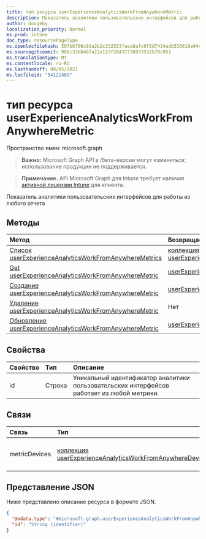 ```yaml
---
title: тип ресурса userExperienceAnalyticsWorkFromAnywhereMetric
description: Показатель аналитики пользовательских интерфейсов для работы из любого отчета
author: dougeby
localization_priority: Normal
ms.prod: intune
doc_type: resourcePageType
ms.openlocfilehash: 507b6766c8da2b2c332553faea8afc0f5d7434adb535619e04c30264e78fa6cf
ms.sourcegitcommit: 986c33b848fa22a153f28437738953532b78c051
ms.translationtype: MT
ms.contentlocale: ru-RU
ms.lasthandoff: 08/05/2021
ms.locfileid: "54122469"
---
```

# <a name="userexperienceanalyticsworkfromanywheremetric-resource-type"></a>тип ресурса userExperienceAnalyticsWorkFromAnywhereMetric

Пространство имен: microsoft.graph

> **Важно:** Microsoft Graph API в /бета-версии могут изменяться; использование продукции не поддерживается.

> **Примечание.** API Microsoft Graph для Intune требует наличия [активной лицензии Intune](https://go.microsoft.com/fwlink/?linkid=839381) для клиента.

Показатель аналитики пользовательских интерфейсов для работы из любого отчета

## <a name="methods"></a>Методы
|Метод|Возвращаемый тип|Описание|
|:---|:---|:---|
|[Список userExperienceAnalyticsWorkFromAnywhereMetrics](../api/intune-devices-userexperienceanalyticsworkfromanywheremetric-list.md)|[коллекция userExperienceAnalyticsWorkFromAnywhereMetric](../resources/intune-devices-userexperienceanalyticsworkfromanywheremetric.md)|Список свойств и связей [объектов userExperienceAnalyticsWorkFromAnywhereMetric.](../resources/intune-devices-userexperienceanalyticsworkfromanywheremetric.md)|
|[Get userExperienceAnalyticsWorkFromAnywhereMetric](../api/intune-devices-userexperienceanalyticsworkfromanywheremetric-get.md)|[userExperienceAnalyticsWorkFromAnywhereMetric](../resources/intune-devices-userexperienceanalyticsworkfromanywheremetric.md)|Чтение свойств и связей [объекта userExperienceAnalyticsWorkFromAnywhereMetric.](../resources/intune-devices-userexperienceanalyticsworkfromanywheremetric.md)|
|[Создание userExperienceAnalyticsWorkFromAnywhereMetric](../api/intune-devices-userexperienceanalyticsworkfromanywheremetric-create.md)|[userExperienceAnalyticsWorkFromAnywhereMetric](../resources/intune-devices-userexperienceanalyticsworkfromanywheremetric.md)|Создание нового [объекта userExperienceAnalyticsWorkFromAnywhereMetric.](../resources/intune-devices-userexperienceanalyticsworkfromanywheremetric.md)|
|[Удаление userExperienceAnalyticsWorkFromAnywhereMetric](../api/intune-devices-userexperienceanalyticsworkfromanywheremetric-delete.md)|Нет|Удаляет [userExperienceAnalyticsWorkFromAnywhereMetric](../resources/intune-devices-userexperienceanalyticsworkfromanywheremetric.md).|
|[Обновление userExperienceAnalyticsWorkFromAnywhereMetric](../api/intune-devices-userexperienceanalyticsworkfromanywheremetric-update.md)|[userExperienceAnalyticsWorkFromAnywhereMetric](../resources/intune-devices-userexperienceanalyticsworkfromanywheremetric.md)|Обновление свойств объекта [userExperienceAnalyticsWorkFromAnywhereMetric.](../resources/intune-devices-userexperienceanalyticsworkfromanywheremetric.md)|

## <a name="properties"></a>Свойства
|Свойство|Тип|Описание|
|:---|:---|:---|
|id|Строка|Уникальный идентификатор аналитики пользовательских интерфейсов работает из любой метрики.|

## <a name="relationships"></a>Связи
|Связь|Тип|Описание|
|:---|:---|:---|
|metricDevices|[коллекция userExperienceAnalyticsWorkFromAnywhereDevice](../resources/intune-devices-userexperienceanalyticsworkfromanywheredevice.md)|Работа с любого метрических устройств.|

## <a name="json-representation"></a>Представление JSON
Ниже представлено описание ресурса в формате JSON.
<!-- {
  "blockType": "resource",
  "keyProperty": "id",
  "@odata.type": "microsoft.graph.userExperienceAnalyticsWorkFromAnywhereMetric"
}
-->
``` json
{
  "@odata.type": "#microsoft.graph.userExperienceAnalyticsWorkFromAnywhereMetric",
  "id": "String (identifier)"
}
```




